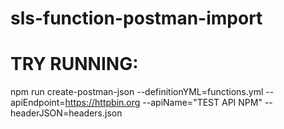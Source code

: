 # sls-function-postman-import
 
# TRY RUNNING: 
npm run create-postman-json --definitionYML=functions.yml --apiEndpoint=https://httpbin.org --apiName="TEST API NPM" --headerJSON=headers.json